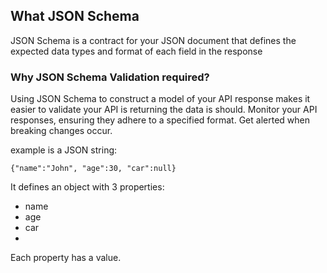 ## What JSON Schema

JSON Schema is a contract for your JSON document that defines the expected data types and format of each field in the response


### Why JSON Schema Validation required?

Using JSON Schema to construct a model of your API response makes it easier to validate your API is returning the data is should.
Monitor your API responses, ensuring they adhere to a specified format.
Get alerted when breaking changes occur.

example is a JSON string:

``
{"name":"John", "age":30, "car":null}
``

It defines an object with 3 properties:

- name
- age
- car
- 
Each property has a value.
